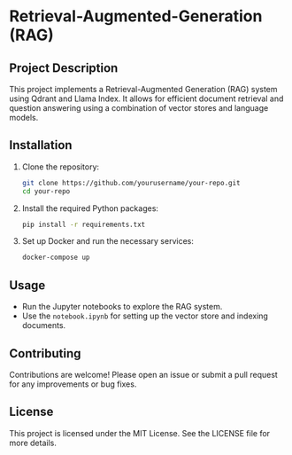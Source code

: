 # Retrieval-Augmented-Generation (RAG)


## Project Description
This project implements a Retrieval-Augmented Generation (RAG) system using Qdrant and Llama Index. It allows for efficient document retrieval and question answering using a combination of vector stores and language models.

## Installation
1. Clone the repository:
   ```bash
   git clone https://github.com/yourusername/your-repo.git
   cd your-repo
   ```
2. Install the required Python packages:
   ```bash
   pip install -r requirements.txt
   ```
3. Set up Docker and run the necessary services:
   ```bash
   docker-compose up
   ```

## Usage
- Run the Jupyter notebooks to explore the RAG system.
- Use the `notebook.ipynb` for setting up the vector store and indexing documents.

## Contributing
Contributions are welcome! Please open an issue or submit a pull request for any improvements or bug fixes.

## License
This project is licensed under the MIT License. See the LICENSE file for more details.
